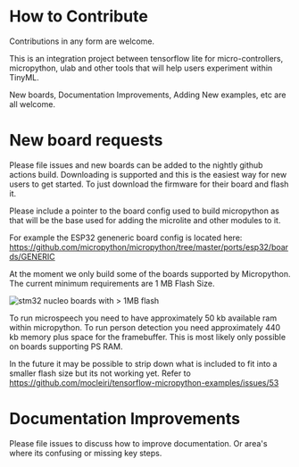# How to Contribute

Contributions in any form are welcome. 

This is an integration project between tensorflow lite for micro-controllers, micropython, ulab and other tools
that will help users experiment within TinyML.

New boards, Documentation Improvements, Adding New examples, etc are all welcome.

# New board requests

Please file issues and new boards can be added to the nightly github actions build.  Downloading is supported and this
is the easiest way for new users to get started.  To just download the firmware for their board and flash it.

Please include a pointer to the board config used to build micropython as that will be the base used for adding the
microlite and other modules to it.

For example the ESP32 geneneric board config is located here: 
https://github.com/micropython/micropython/tree/master/ports/esp32/boards/GENERIC

At the moment we only build some of the boards supported by Micropython.  The current minimum requirements are 1 MB 
Flash Size.

![stm32 nucleo boards with > 1MB flash](images/recommended%20stm32%20boards.png)

To run microspeech you need to have approximately 50 kb available ram within micropython.  To run person detection you 
need approximately 440 kb memory plus space for the framebuffer.  This is most likely only possible on boards 
supporting PS RAM. 

In the future it may be possible to strip down what is included to fit into a smaller flash size but its not working
yet. Refer to https://github.com/mocleiri/tensorflow-micropython-examples/issues/53


# Documentation Improvements

Please file issues to discuss how to improve documentation.  Or area's where its confusing or missing key steps.
